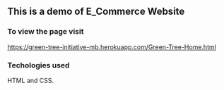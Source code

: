 ## This is a demo of E_Commerce Website
### To view the page visit 
https://green-tree-initiative-mb.herokuapp.com/Green-Tree-Home.html

### Techologies used
HTML and CSS.
